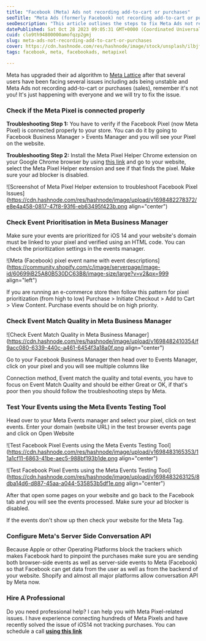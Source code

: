 ```yaml
---
title: "Facebook (Meta) Ads not recording add-to-cart or purchases"
seoTitle: "Meta Ads (formerly Facebook) not recording add-to-cart or purchases"
seoDescription: "This article outlines the steps to fix Meta Ads not recording add-to-cart or purchases. There are multiple troubleshooting steps to fix the Meta Integration"
datePublished: Sat Oct 28 2023 09:05:31 GMT+0000 (Coordinated Universal Time)
cuid: clo9th94800000amofqzp2gmj
slug: meta-ads-not-recording-add-to-cart-or-purchases
cover: https://cdn.hashnode.com/res/hashnode/image/stock/unsplash/ilbjfRwOgzA/upload/e0e264c62a6725861e0896e6b5dbab5b.jpeg
tags: facebook, meta, facebookads, metapixel

---
```


Meta has upgraded their ad algorithm to [Meta Lattice](https://nikhil.pro/meta-ads-unstable-after-july-2023-all-you-should-know) after that several users have been facing several issues including ads being unstable and Meta Ads not recording add-to-cart or purchases (sales), remember it's not you! It's just happening with everyone and we will try to fix the issue.

### Check if the Meta Pixel is connected properly

**Troubleshooting Step 1:** You have to verify if the Facebook Pixel (now Meta Pixel) is connected properly to your store. You can do it by going to Facebook Business Manager &gt; Events Manager and you will see your Pixel on the website.

**Troubleshooting Step 2:** Install the Meta Pixel Helper Chrome extension on your Google Chrome browser by using [this link](https://chrome.google.com/webstore/detail/meta-pixel-helper/fdgfkebogiimcoedlicjlajpkdmockpc) and go to your website, select the Meta Pixel Helper extension and see if that finds the pixel. Make sure your ad blocker is disabled.

![Screenshot of Meta Pixel Helper extension to troubleshoot Facebook Pixel Issues](https://cdn.hashnode.com/res/hashnode/image/upload/v1698482278372/e8e4a458-0817-47f8-93f6-eb63495f423b.png align="center")

### **Check Event** Prioritisation **in Meta Business Manager**

Make sure your events are prioritized for iOS 14 and your website's domain must be linked to your pixel and verified using an HTML code. You can check the prioritization settings in the events manager.

![Meta (Facebook) pixel event name with event descriptions](https://community.shopify.com/c/image/serverpage/image-id/60699iB25A80B530DC63B8/image-size/large?v=v2&px=999 align="left")

If you are running an e-commerce store then follow this pattern for pixel prioritization (from high to low) Purchase &gt; Initiate Checkout &gt; Add to Cart &gt; View Content. Purchase events should be on high priority.

### **Check Event Match Quality in Meta Business Manager**

![Check Event Match Quality in Meta Business Manager](https://cdn.hashnode.com/res/hashnode/image/upload/v1698482410354/f9acc080-6339-440c-a461-6454f3a18a0f.png align="center")

Go to your Facebook Business Manager then head over to Events Manager, click on your pixel and you will see multiple columns like

Connection method, Event match the quality and total events, you have to focus on Event Match Quality and should be either Great or OK, if that's poor then you should follow the troubleshooting steps by Meta.

### **Test Your Events using the Meta Events Testing Tool**

Head over to your Meta Events manager and select your pixel, click on test events. Enter your domain (website URL) in the test browser events page and click on Open Website

![Test Facebook Pixel Events using the Meta Events Testing Tool](https://cdn.hashnode.com/res/hashnode/image/upload/v1698483165353/11a1cf11-6863-41be-aec5-988bf193b1de.png align="center")

![Test Facebook Pixel Events using the Meta Events Testing Tool](https://cdn.hashnode.com/res/hashnode/image/upload/v1698483263125/8dba14d6-d887-45aa-a044-535853b5df1e.png align="center")

After that open some pages on your website and go back to the Facebook tab and you will see the events processed. Make sure your ad blocker is disabled.

If the events don't show up then check your website for the Meta Tag.

### **Configure Meta's Server Side Conversation API**

Because Apple or other Operating Platforms block the trackers which makes Facebook hard to pinpoint the purchases make sure you are sending both browser-side events as well as server-side events to Meta (Facebook) so that Facebook can get data from the user as well as from the backend of your website. Shopify and almost all major platforms allow conversation API by Meta now.

### Hire A Professional

Do you need professional help? I can help you with Meta Pixel-related issues. I have experience connecting hundreds of Meta Pixels and have recently solved the issue of iOS14 not tracking purchases. You can schedule a call [**using this link**](https://calendly.com/dessusmedia)